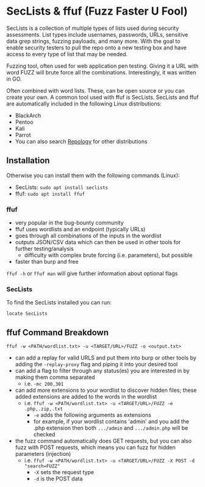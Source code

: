 # SecLists & ffuf (Fuzz Faster U Fool)

SecLists is a collection of multiple types of lists used during security assessments. List types include usernames, passwords, URLs, sensitive data grep strings, fuzzing payloads, and many more. With the goal to enable security testers to pull the repo onto a new testing box and have access to every type of list that may be needed.

Fuzzing tool, often used for web application pen testing. Giving it a URL with word FUZZ will brute force all the combinations. Interestingly, it was written in GO.

Often combined with word lists. These, can be open source or you can create your own. A common tool used with ffuf is SecLists.
SecLists and ffuf are automatically included in the following Linux distributions:
- BlackArch
- Pentoo
- Kali
- Parrot
- You can also search [Repology](https://repology.org/project/ffuf/versions) for other distributions

## Installation

Otherwise you can install them with the following commands (Linux):

- SecLists: `sudo apt install seclists`
- ffuf: `sudo apt install ffuf`

### ffuf

- very popular in the bug-bounty community
- ffuf uses wordlists and an endpoint (typically URLs)
- goes through all combinations of the inputs in the wordlist
- outputs JSON/CSV data which can then be used in other tools for further testing/analysis
    - difficulty with complex brute forcing (i.e. parameters), but possible
- faster than burp and free

`ffuf -h` or `ffuf man` will give further information about optional flags

### SecLists

To find the SecLists installed you can run:

`locate SecLists`

## ffuf Command Breakdown

`ffuf -w <PATH/wordlist.txt> -u <TARGET/URL>/FUZZ -o <output.txt>`

- can add a replay for valid URLS and put them into burp or other tools by adding the `-replay-proxy` flag and piping it into your desired tool
- can add a flag to filter through any status(es) you are interested in by making them comma separated
    - i.e. `-mc 200,301`
- can add more extensions to your wordlist to discover hidden files; these added extensions are added to the words in the wordlist
    - i.e. `ffuf -w <PATH/wordlist.txt> -u <TARGET/URL>/FUZZ -e .php,.zip,.txt`
        - `-e` adds the following arguments as extensions
        - for example, if your wordlist contains 'admin' and you add the .php extension then both `.../admin` and `.../admin.php` will be checked
- the fuzz command automatically does GET requests, but you can also fuzz with POST requests, which means you can fuzz for hidden parameters (injection)
    - i.e. `ffuf -w <PATH/wordlist.txt> -u <TARGET/URL>/FUZZ -X POST -d "search=FUZZ"`
        - `-X` sets the request type
        - `-d` is the POST data
